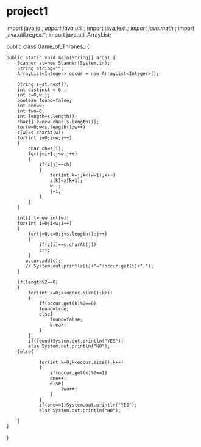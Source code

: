 # project1
import java.io.*;
import java.util.*;
import java.text.*;
import java.math.*;
import java.util.regex.*;
import java.util.ArrayList;

public class Game_of_Thrones_I{

    public static void main(String[] args) {
		Scanner st=new Scanner(System.in);
		String string="";
		ArrayList<Integer> occur = new ArrayList<Integer>();
		
		String s=st.next();
		int distinct = 0 ;
		int c=0,w,j;
		boolean found=false;
		int one=0;
		int two=0;
		int length=s.length();
		char[] z=new char[s.length()];
        for(w=0;w<s.length();w++)
        z[w]=s.charAt(w);
        for(int i=0;i<w;i++)
        {
            char ch=z[i];
            for(j=i+1;j<w;j++)
            {
                if(z[j]==ch)
                {
                    for(int k=j;k<(w-1);k++)
                    z[k]=z[k+1];
                    w--;
                    j=i;
                }
            }
        }
        
        int[] t=new int[w];
        for(int i=0;i<w;i++)
        {
            for(j=0,c=0;j<s.length();j++)
            {
                if(z[i]==s.charAt(j))
                c++;
            }
           occur.add(c);
           // System.out.print(z[i]+"="+occur.get(i)+",");
        }
		
		if(length%2==0)
		{
			for(int k=0;k<occur.size();k++)
			{
				if(occur.get(k)%2==0)
				found=true;
				else{
					found=false;
					break;
				}
			}
			if(found)System.out.println("YES");
			else System.out.println("NO");
		}else{
			
				for(int k=0;k<occur.size();k++)
				{
					if(occur.get(k)%2==1)
					one++;
					else{
						two++;
					}
				}
				if(one==1)System.out.println("YES");
				else System.out.println("NO");
			
		}
	}
}

        
             
